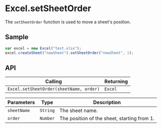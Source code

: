 # Excel.setSheetOrder

The `setSheetOrder` function is used to move a sheet's position.

## Sample

```javascript
var excel = new Excel("test.xlsx");
excel.createSheet("newSheet").setSheetOrder("newSheet", 1);
```

## API

| Calling | Returning |
|---|---|
| `Excel.setSheetOrder(sheetName, order)` | `Excel` |

| Parameters | Type | Description |
|---|---|---|
| `sheetName` | `String` | The sheet name. |
| `order` | `Number` | The position of the sheet, starting from 1. |

